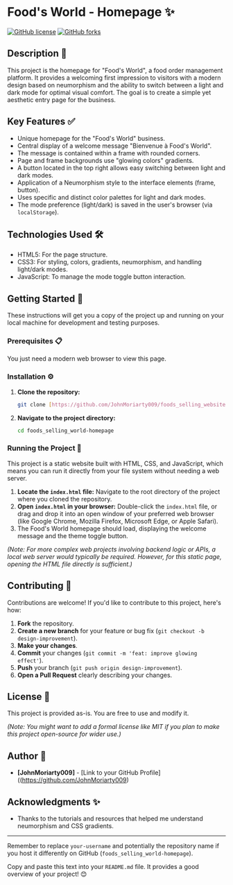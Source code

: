 # Food's World - Homepage ✨

[![GitHub license](https://img.shields.io/github/license/JohnMoriaty009/foods_selling_world-homepage?style=for-the-badge)](https://github.com/your-username/foods_selling_website-homepage/blob/main/LICENSE)
[![GitHub forks](https://img.shields.io/github.com/Fork/JohnMoriaty009/foods_selling_world-homepage?style=for-the-badge)](https://github.com/JohnMoriarty009/Spoon-Knife.git)

## Description 📝

This project is the homepage for "Food's World", a food order management platform. It provides a welcoming first impression to visitors with a modern design based on neumorphism and the ability to switch between a light and dark mode for optimal visual comfort. The goal is to create a simple yet aesthetic entry page for the business.

## Key Features ✅

* Unique homepage for the "Food's World" business.
* Central display of a welcome message "Bienvenue à Food's World".
* The message is contained within a frame with rounded corners.
* Page and frame backgrounds use "glowing colors" gradients.
* A button located in the top right allows easy switching between light and dark modes.
* Application of a Neumorphism style to the interface elements (frame, button).
* Uses specific and distinct color palettes for light and dark modes.
* The mode preference (light/dark) is saved in the user's browser (via `localStorage`).

## Technologies Used 🛠️

* HTML5: For the page structure.
* CSS3: For styling, colors, gradients, neumorphism, and handling light/dark modes.
* JavaScript: To manage the mode toggle button interaction.

## Getting Started 🚀

These instructions will get you a copy of the project up and running on your local machine for development and testing purposes.

### Prerequisites 📋

You just need a modern web browser to view this page.

### Installation ⚙️

1.  **Clone the repository:**
    ```bash
    git clone [https://github.com/JohnMoriarty009/foods_selling_website](https://github.com/JohnMoriarty009/foods_selling_website)
    ```
2.  **Navigate to the project directory:**
    ```bash
    cd foods_selling_world-homepage
    ```

### Running the Project 🚦

This project is a static website built with HTML, CSS, and JavaScript, which means you can run it directly from your file system without needing a web server.

1.  **Locate the `index.html` file:** Navigate to the root directory of the project where you cloned the repository.
2.  **Open `index.html` in your browser:** Double-click the `index.html` file, or drag and drop it into an open window of your preferred web browser (like Google Chrome, Mozilla Firefox, Microsoft Edge, or Apple Safari).
3.  The Food's World homepage should load, displaying the welcome message and the theme toggle button.

*(Note: For more complex web projects involving backend logic or APIs, a local web server would typically be required. However, for this static page, opening the HTML file directly is sufficient.)*

## Contributing 🙌

Contributions are welcome! If you'd like to contribute to this project, here's how:

1.  **Fork** the repository.
2.  **Create a new branch** for your feature or bug fix (`git checkout -b design-improvement`).
3.  **Make your changes**.
4.  **Commit** your changes (`git commit -m 'feat: improve glowing effect'`).
5.  **Push** your branch (`git push origin design-improvement`).
6.  **Open a Pull Request** clearly describing your changes.

## License 📄

This project is provided as-is. You are free to use and modify it.

*(Note: You might want to add a formal license like MIT if you plan to make this project open-source for wider use.)*

## Author 👋

* **[JohnMoriarty009]** - [Link to your GitHub Profile]((https://github.com/JohnMoriarty009)

## Acknowledgments ✨

* Thanks to the tutorials and resources that helped me understand neumorphism and CSS gradients.

---
Remember to replace `your-username` and potentially the repository name if you host it differently on GitHub (`foods_selling_world-homepage`).

Copy and paste this text into your `README.md` file. It provides a good overview of your project! 😊

